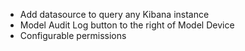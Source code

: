 * Add datasource to query any Kibana instance
* Model Audit Log button to the right of Model Device
* Configurable permissions
